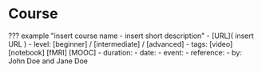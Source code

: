 # Course

??? example "insert course name - insert short description"
    - [URL]( insert URL )
    - level: [beginner] / [intermediate] / [advanced]
    - tags: [video] [notebook] [fMRI] [MOOC]
    - duration:
    - date:
    - event:
    - reference:
    - by: John Doe and Jane Doe
